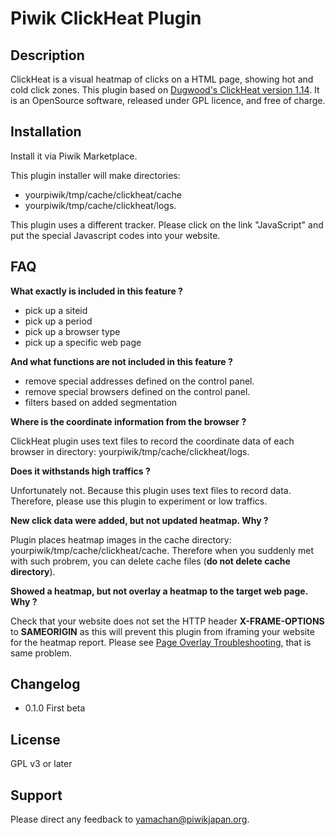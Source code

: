 # Piwik ClickHeat Plugin

## Description
ClickHeat is a visual heatmap of clicks on a HTML page, showing hot and cold click zones. This plugin based on [Dugwood's ClickHeat version 1.14](https://github.com/dugwood/clickheat). It is an OpenSource software, released under GPL licence, and free of charge.

## Installation
Install it via Piwik Marketplace.

This plugin installer will make directories:
* yourpiwik/tmp/cache/clickheat/cache
* yourpiwik/tmp/cache/clickheat/logs.

This plugin uses a different tracker. Please click on the link "JavaScript" and put the special Javascript codes into your website.

## FAQ
__What exactly is included in this feature ?__

* pick up a siteid
* pick up a period
* pick up a browser type
* pick up a specific web page

__And what functions are not included in this feature ?__

* remove special addresses defined on the control panel.
* remove special browsers defined on the control panel.
* filters based on added segmentation

__Where is the coordinate information from the browser ?__

ClickHeat plugin uses text files to record the coordinate data of each browser in directory: yourpiwik/tmp/cache/clickheat/logs. 

__Does it withstands high traffics ?__

Unfortunately not. Because this plugin uses text files to record data. Therefore, please use this plugin to experiment or low traffics.

__New click data were added, but not updated heatmap. Why ?__

Plugin places heatmap images in the cache directory: yourpiwik/tmp/cache/clickheat/cache. Therefore when you suddenly met with such probrem, you can delete cache files (__do not delete cache directory__).

__Showed a heatmap, but not overlay a heatmap to the target web page. Why ?__

Check that your website does not set the HTTP header __X-FRAME-OPTIONS__ to __SAMEORIGIN__ as this will prevent this plugin from iframing your website for the heatmap report. Please see [Page Overlay Troubleshooting](http://piwik.org/docs/page-overlay/#page-overlay-troubleshooting), that is same problem. 

## Changelog
* 0.1.0 First beta

## License
GPL v3 or later

## Support
Please direct any feedback to [yamachan@piwikjapan.org](mailto:yamachan@piwikjapan.org).


